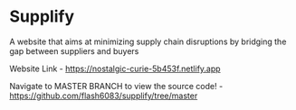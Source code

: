 # Supplify 
A website that aims at minimizing supply chain disruptions by bridging the gap between suppliers and buyers

Website Link - https://nostalgic-curie-5b453f.netlify.app

Navigate to MASTER BRANCH to view the source code! - https://github.com/flash6083/supplify/tree/master
